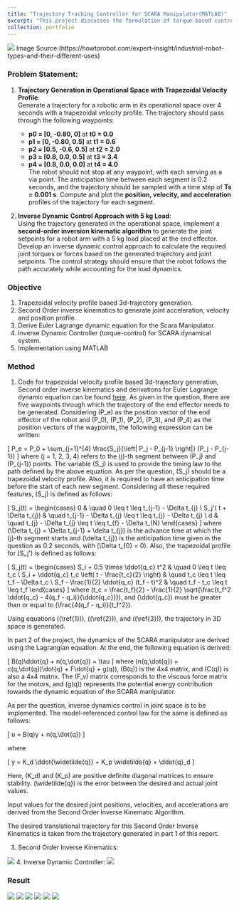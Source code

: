 ```yaml
---
title: "Trajectory Tracking Controller for SCARA Manipulator(MATLAB)"
excerpt: "This project discusses the formulation of torque-based control for the SCARA manipulator, along with trapezoidal velocity profile-based trajectory generation.<br/><img src='/images/scara_animation.gif'>"
collection: portfolio
---
```

<img src='/images/Scara.jpg'>
Image Source:(https://howtorobot.com/expert-insight/industrial-robot-types-and-their-different-uses)

### Problem Statement:

1. **Trajectory Generation in Operational Space with Trapezoidal Velocity Profile**:  
   Generate a trajectory for a robotic arm in its operational space over 4 seconds with a trapezoidal velocity profile. The trajectory should pass through the following waypoints:  
   - **p0 = [0, -0.80, 0]** at **t0 = 0.0**  
   - **p1 = [0, -0.80, 0.5]** at **t1 = 0.6**  
   - **p2 = [0.5, -0.6, 0.5]** at **t2 = 2.0**  
   - **p3 = [0.8, 0.0, 0.5]** at **t3 = 3.4**  
   - **p4 = [0.8, 0.0, 0.0]** at **t4 = 4.0**  
   The robot should not stop at any waypoint, with each serving as a via point. The anticipation time between each segment is 0.2 seconds, and the trajectory should be sampled with a time step of **Ts = 0.001 s**. Compute and plot the **position, velocity, and acceleration** profiles of the trajectory for each segment.

2. **Inverse Dynamic Control Approach with 5 kg Load**:  
   Using the trajectory generated in the operational space, implement a **second-order inversion kinematic algorithm** to generate the joint setpoints for a robot arm with a 5 kg load placed at the end effector. Develop an inverse dynamic control approach to calculate the required joint torques or forces based on the generated trajectory and joint setpoints. The control strategy should ensure that the robot follows the path accurately while accounting for the load dynamics.

### Objective
1. Trapezoidal velocity profile based 3d-trajectory generation.
2. Second Order inverse kinematics to generate joint acceleration, velocity and position profile.
3. Derive Euler Lagrange dynamic equation for the Scara Manipulator.
4. Inverse Dynamic Controller (torque-control) for SCARA dynamical system.
5. Implementation using MATLAB

### Method
1. Code for trapezoidal velocity profile based 3d-trajectory generation, Second order inverse kinematics and derivations for Euler Lagrange dynamic equation can be found [here](https://github.com/patleman/SCARA_MANIPULATOR-dynamics).
   As given in the question, there are five waypoints through which the trajectory of the end effector needs to be generated. Considering \(P_e\) as the position vector of the end effector of the robot and \(P_0\), \(P_1\), \(P_2\), \(P_3\), and \(P_4\) as the position vectors of the waypoints, the following expression can be written:

\[
P_e = P_0 + \sum_{j=1}^{4} \frac{S_j}{\left\| P_j - P_{j-1} \right\|} (P_j - P_{j-1})
\]
where \(j = 1, 2, 3, 4\) refers to the \(j\)-th segment between \(P_j\) and \(P_{j-1}\) points. The variable \(S_j\) is used to provide the timing law to the path defined by the above equation. As per the question, \(S_j\) should be a trapezoidal velocity profile. Also, it is required to have an anticipation time before the start of each new segment. Considering all these required features, \(S_j\) is defined as follows:

\[
S_j(t) = 
\begin{cases} 
0 & \quad 0 \leq t \leq t_{j-1} - \Delta t_{j} \\
S_j'( t + \Delta t_{j}) & \quad t_{j-1} - \Delta t_{j} \leq t \leq t_{j} - \Delta t_{j} \\
d & \quad t_{j} - \Delta t_{j} \leq t \leq t_{f} - \Delta t_{N}
\end{cases}
\]
where \(\Delta t_{j} = \Delta t_{j-1} + \delta t_{j}\) is the advance time at which the \(j\)-th segment starts and \(\delta t_{j}\) is the anticipation time given in the question as 0.2 seconds, with \(\Delta t_{0} = 0\). Also, the trapezoidal profile for \(S_j'\) is defined as follows:

\[
S_j(t) = 
\begin{cases} 
S_i + 0.5 \times \ddot{q_c} t^2 & \quad 0 \leq t \leq t_c \\
S_i + \ddot{q_c} t_c \left( t - \frac{t_c}{2} \right) & \quad t_c \leq t \leq t_f - \Delta t_c \\
S_f - \frac{1}{2} \ddot{q_c} (t_f - t)^2 & \quad t_f - t_c \leq t \leq t_f
\end{cases}
\]
where \(t_c = \frac{t_f}{2} - \frac{1}{2} \sqrt{\frac{t_f^2 \ddot{q_c} - 4(q_f - q_i)}{\ddot{q_c}}}\), and \(\ddot{q_c}\) must be greater than or equal to \(\frac{4(q_f - q_i)}{t_f^2}\).

Using equations \((\ref{1})\), \((\ref{2})\), and \((\ref{3})\), the trajectory in 3D space is generated.

In part 2 of the project, the dynamics of the SCARA manipulator are derived using the Lagrangian equation. At the end, the following equation is derived:

\[
B(q)\ddot{q} + n(q,\dot{q}) = \tau
\]
where \(n(q,\dot{q}) = c(q,\dot{q})\dot{q} + F\dot{q} + g(q)\), \(B(q)\) is the 4x4 matrix, and \(C(q)\) is also a 4x4 matrix. The \(F_v\) matrix corresponds to the viscous force matrix for the motors, and \(g(q)\) represents the potential energy contribution towards the dynamic equation of the SCARA manipulator.

As per the question, inverse dynamics control in joint space is to be implemented. The model-referenced control law for the same is defined as follows:

\[
u = B(q)y + n(q,\dot{q})
\]

where

\[
y = K_d \ddot{\widetilde{q}} + K_p \widetilde{q} + \ddot{q}_d
\]

Here, \(K_d\) and \(K_p\) are positive definite diagonal matrices to ensure stability. \(\widetilde{q}\) is the error between the desired and actual joint values.

Input values for the desired joint positions, velocities, and accelerations are derived from the Second Order Inverse Kinematic Algorithm.

The desired translational trajectory for this Second Order Inverse Kinematics is taken from the trajectory generated in part 1 of this report.


3. Second Order Inverse Kinematics:
 <img src='/images/inverse_kinematics.jpeg'>
4. Inverse Dynamic Controller:
 <img src='/images/control.jpeg'>

### Result
<img src='/images/3d_part1.jpg'>
<img src='/images/Joint_position_part2.jpg'>
<img src='/images/X_trajectory.jpg'>
<img src='/images/Y_trajectory.jpg'>
<img src='/images/Z_trajectory.jpg'>
<img src='/images/scara_animation.gif'>

  

 
   




